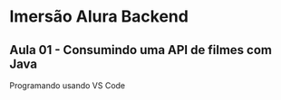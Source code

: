 # Imersão Alura Backend

## Aula 01 - Consumindo uma API de filmes com Java

Programando usando VS Code